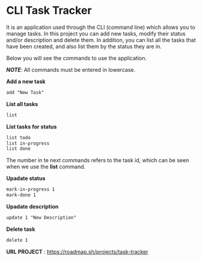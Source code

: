 
# CLI Task Tracker

It is an application used through the CLI (command line) which allows you to manage tasks. In this project you can add new tasks, modify their status and/or description and delete them. In addition, you can list all the tasks that have been created, and also list them by the status they are in.

Below you will see the commands to use the application.

***NOTE***: All commands must be entered in lowercase.




**Add a new task**
```diff
add "New Task"
```

**List all tasks**
```diff
list
```


**List tasks for status**
```diff
list todo
list in-progress
list done
```

The number in te next commands refers to the task id, which can be seen when we use the **list** command.

**Upadate status**
```diff
mark-in-progress 1 
mark-done 1
```

**Upadate description**
```diff
update 1 "New Description"
```

**Delete task**
```diff
delete 1
```

**URL PROJECT** : https://roadmap.sh/projects/task-tracker
